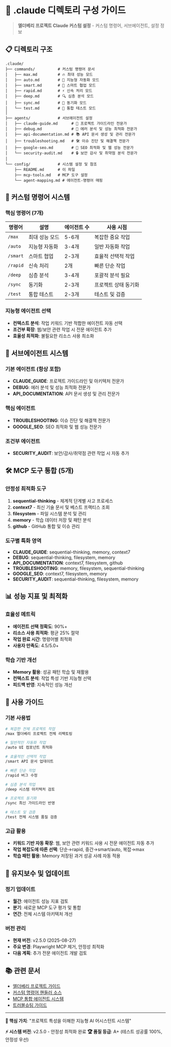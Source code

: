 # 📁 .claude 디렉토리 구성 가이드

> **엘더베리 프로젝트 Claude 커스텀 설정** - 커스텀 명령어, 서브에이전트, 설정 정보

## 📋 디렉토리 구조

```
.claude/
├── commands/          # 커스텀 명령어 문서
│   ├── max.md         # 🔥 최대 성능 모드
│   ├── auto.md        # 🧠 지능형 자동화 모드  
│   ├── smart.md       # 🎯 스마트 협업 모드
│   ├── rapid.md       # ⚡ 신속 처리 모드
│   ├── deep.md        # 🔍 심층 분석 모드
│   ├── sync.md        # 🔄 동기화 모드
│   └── test.md        # 🧪 통합 테스트 모드
│   
├── agents/            # 서브에이전트 설정
│   ├── claude-guide.md      # 🎯 프로젝트 가이드라인 전문가
│   ├── debug.md             # 🔧 에러 분석 및 성능 최적화 전문가
│   ├── api-documentation.md # 📚 API 문서 생성 및 관리 전문가
│   ├── troubleshooting.md   # 🛠️ 이슈 진단 및 해결책 전문가
│   ├── google-seo.md        # 🎯 SEO 최적화 및 웹 성능 전문가
│   └── security-audit.md    # 🔒 보안 감사 및 취약점 분석 전문가
│   
└── config/            # 시스템 설정 및 참조
    ├── README.md      # 이 파일
    ├── mcp-tools.md   # MCP 도구 설정
    └── agent-mapping.md # 에이전트-명령어 매핑
```

## 🚀 커스텀 명령어 시스템

### 핵심 명령어 (7개)
| 명령어 | 설명 | 에이전트 수 | 사용 시점 |
|--------|------|-------------|-----------|
| `/max` | 최대 성능 모드 | 5-6개 | 복잡한 중요 작업 |
| `/auto` | 지능형 자동화 | 3-4개 | 일반 자동화 작업 |
| `/smart` | 스마트 협업 | 2-3개 | 효율적 선택적 작업 |
| `/rapid` | 신속 처리 | 2개 | 빠른 단순 작업 |
| `/deep` | 심층 분석 | 3-4개 | 포괄적 분석 필요 |
| `/sync` | 동기화 | 2-3개 | 프로젝트 상태 동기화 |
| `/test` | 통합 테스트 | 2-3개 | 테스트 및 검증 |

### 지능형 에이전트 선택
- **컨텍스트 분석**: 작업 키워드 기반 적합한 에이전트 자동 선택
- **조건부 확장**: 웹/보안 관련 작업 시 전문 에이전트 추가
- **효율성 최적화**: 불필요한 리소스 사용 최소화

## 🤖 서브에이전트 시스템

### 기본 에이전트 (항상 포함)
- **CLAUDE_GUIDE**: 프로젝트 가이드라인 및 아키텍처 전문가
- **DEBUG**: 에러 분석 및 성능 최적화 전문가
- **API_DOCUMENTATION**: API 문서 생성 및 관리 전문가

### 핵심 에이전트
- **TROUBLESHOOTING**: 이슈 진단 및 해결책 전문가
- **GOOGLE_SEO**: SEO 최적화 및 웹 성능 전문가

### 조건부 에이전트
- **SECURITY_AUDIT**: 보안/감사/취약점 관련 작업 시 자동 추가

## 🛠️ MCP 도구 통합 (5개)

### 안정성 최적화 도구
1. **sequential-thinking** - 체계적 단계별 사고 프로세스
2. **context7** - 최신 기술 문서 및 베스트 프랙티스 조회
3. **filesystem** - 파일 시스템 분석 및 관리
4. **memory** - 학습 데이터 저장 및 패턴 분석
5. **github** - GitHub 통합 및 이슈 관리

### 도구별 특화 영역
- **CLAUDE_GUIDE**: sequential-thinking, memory, context7
- **DEBUG**: sequential-thinking, filesystem, memory
- **API_DOCUMENTATION**: context7, filesystem, github
- **TROUBLESHOOTING**: memory, filesystem, sequential-thinking
- **GOOGLE_SEO**: context7, filesystem, memory
- **SECURITY_AUDIT**: sequential-thinking, filesystem, memory

## 📊 성능 지표 및 최적화

### 효율성 메트릭
- **에이전트 선택 정확도**: 90%+
- **리소스 사용 최적화**: 평균 25% 절약
- **작업 완료 시간**: 명령어별 최적화
- **사용자 만족도**: 4.5/5.0+

### 학습 기반 개선
- **Memory 활용**: 성공 패턴 학습 및 재활용
- **컨텍스트 분석**: 작업 특성 기반 지능형 선택
- **피드백 반영**: 지속적인 성능 개선

## 🎯 사용 가이드

### 기본 사용법
```bash
# 복잡한 전체 프로젝트 작업
/max 엘더베리 프로젝트 전체 리팩토링

# 일반적인 자동화 작업  
/auto UI 컴포넌트 최적화

# 효율적인 선택적 작업
/smart API 문서 업데이트

# 빠른 단순 작업
/rapid 버그 수정

# 심층 분석 작업
/deep 시스템 아키텍처 검토

# 프로젝트 동기화
/sync 최신 가이드라인 반영

# 테스트 및 검증
/test 전체 시스템 품질 검증
```

### 고급 활용
- **키워드 기반 자동 확장**: 웹, 보안 관련 키워드 사용 시 전문 에이전트 자동 추가
- **작업 복잡도에 따른 선택**: 단순→rapid, 중간→smart/auto, 복잡→max
- **학습 패턴 활용**: Memory 저장된 과거 성공 사례 자동 적용

## 🔄 유지보수 및 업데이트

### 정기 업데이트
- **월간**: 에이전트 성능 지표 검토
- **분기**: 새로운 MCP 도구 평가 및 통합
- **연간**: 전체 시스템 아키텍처 개선

### 버전 관리
- **현재 버전**: v2.5.0 (2025-08-27)
- **주요 변경**: Playwright MCP 제거, 안정성 최적화
- **다음 계획**: 추가 전문 에이전트 개발 검토

## 📚 관련 문서

- [엘더베리 프로젝트 가이드](../CLAUDE.md)
- [커스텀 명령어 핸들러 소스](../claude-guides/services/CustomCommandHandler.js)
- [MCP 통합 에이전트 시스템](../claude-guides/services/MCPIntegratedAgentSystem.js)
- [트러블슈팅 가이드](../docs/troubleshooting/solutions-db.md)

---

**🎯 핵심 가치**: "프로젝트 특성을 이해한 지능형 AI 어시스턴트 시스템"

**⚡ 시스템 버전**: v2.5.0 - 안정성 최적화 완료
**🏆 품질 등급**: A+ (테스트 성공률 100%, 안정성 우선)